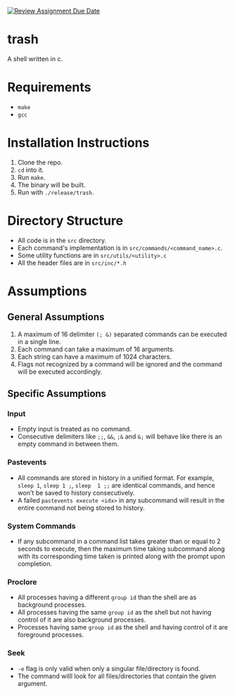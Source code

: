 [![Review Assignment Due Date](https://classroom.github.com/assets/deadline-readme-button-24ddc0f5d75046c5622901739e7c5dd533143b0c8e959d652212380cedb1ea36.svg)](https://classroom.github.com/a/76mHqLr5)
# trash

A shell written in c.

# Requirements
- `make`
- `gcc`

# Installation Instructions
1. Clone the repo.
2. `cd` into it.
3. Run `make`.
4. The binary will be built. 
5. Run with `./release/trash`.

# Directory Structure
- All code is in the `src` directory.
- Each command's implementation is in `src/commands/<command_name>.c`.
- Some utility functions are in `src/utils/<utility>.c`
- All the header files are in `src/inc/*.h`

# Assumptions

## General Assumptions
1. A maximum of 16 delimiter `(; &)` separated commands can be executed in a single line.
2. Each command can take a maximum of 16 arguments.
3. Each string can have a maximum of 1024 characters.
4. Flags not recognized by a command will be ignored and the command will be executed accordingly.

## Specific Assumptions
### Input
- Empty input is treated as no command.
- Consecutive delimiters like `;;`, `&&`, `;&` and `&;` will behave like there is an empty command in between them.

### Pastevents
- All commands are stored in history in a unified format. For example, `sleep 1`, `sleep 1 ;`, `sleep  1 ;;` are identical commands, and hence won't be saved to history consecutively.
- A failed `pastevents execute <idx>` in any subcommand will result in the entire command not being stored to history.

### System Commands
- If any subcommand in a command list takes greater than or equal to 2 seconds to execute, then the maximum time taking subcommand along with its corresponding time taken is printed along with the prompt upon completion.

### Proclore
- All processes having a different `group id` than the shell are as background processes.
- All processes having the same `group id` as the shell but not having control of it are also background processes.
- Processes having same `group id` as the shell and having control of it are foreground processes.

### Seek
- `-e` flag is only valid when only a singular file/directory is found.
- The command willl look for all files/directories that contain the given argument.
